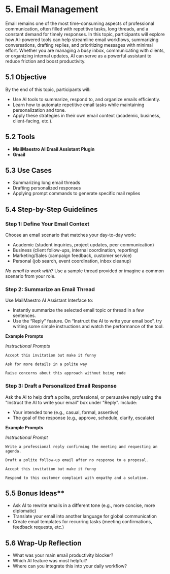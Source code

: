 # 5. Email Management

Email remains one of the most time-consuming aspects of professional communication, often filled with repetitive tasks, long threads, and a constant demand for timely responses. In this topic, participants will explore how AI-powered tools can help streamline email workflows, summarizing conversations, drafting replies, and prioritizing messages with minimal effort. Whether you are managing a busy inbox, communicating with clients, or organizing internal updates, AI can serve as a powerful assistant to reduce friction and boost productivity.

## 5.1 Objective

By the end of this topic, participants will:

- Use AI tools to summarize, respond to, and organize emails efficiently.
- Learn how to automate repetitive email tasks while maintaining personalization and tone.
- Apply these strategies in their own email context (academic, business, client-facing, etc.).

## 5.2 Tools

- **MailMaestro AI Email Assistant Plugin**
- **Gmail**

## 5.3 Use Cases

- Summarizing long email threads  
- Drafting personalized responses
- Applying prompt commands to generate specific mail replies  

## 5.4 Step-by-Step Guidelines

### Step 1: Define Your Email Context

Choose an email scenario that matches your day-to-day work:

- Academic (student inquiries, project updates, peer communication)
- Business (client follow-ups, internal coordination, reporting)
- Marketing/Sales (campaign feedback, customer service)
- Personal (job search, event coordination, inbox cleanup)

*No email to work with?* Use a sample thread provided or imagine a common scenario from your role.

### Step 2: Summarize an Email Thread

Use MailMaestro AI Assistant Interface to:
- Instantly summarize the selected email topic or thread in a few sentences.
- Use the “Reply” feature. On “Instruct the AI to write your email box”, try writing some simple instructions and watch the performance of the tool.

**Example Prompts**

*Instructional Prompts*
```
Accept this invitation but make it funny
```
```
Ask for more details in a polite way
```
```
Raise concerns about this approach without being rude
```

### Step 3: Draft a Personalized Email Response

Ask the AI to help draft a polite, professional, or persuasive reply using the "Instruct the AI to write your email" box under "Reply". Include:
- Your intended tone (e.g., casual, formal, assertive)
- The goal of the response (e.g., approve, schedule, clarify, escalate)

**Example Prompts**

*Instructional Prompt*
```
Write a professional reply confirming the meeting and requesting an agenda.
```
```
Draft a polite follow-up email after no response to a proposal.
```
```
Accept this invitation but make it funny
```
```
Respond to this customer complaint with empathy and a solution.
```

## 5.5 Bonus Ideas**
- Ask AI to rewrite emails in a different tone (e.g., more concise, more diplomatic)  
- Translate your email into another language for global communication  
- Create email templates for recurring tasks (meeting confirmations, feedback requests, etc.)

## 5.6 Wrap-Up Reflection

- What was your main email productivity blocker?  
- Which AI feature was most helpful?  
- Where can you integrate this into your daily workflow?
